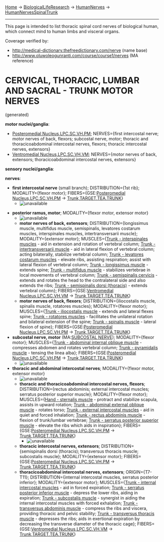 [Home](Home.md) -> [BiologicalLifeResearch](BiologicalLifeResearch.md) -> [HumanNerves](HumanNerves.md) -> [HumanNervesSpinalTrunk](HumanNervesSpinalTrunk.md)

---


This page is intended to list thoracic spinal cord nerves of biological human, which connect mind to human limbs and visceral organs.



Coverage verified by:
  * http://medical-dictionary.thefreedictionary.com/nerve (name base)
  * http://www.oluwoleogunranti.com/course/course1/nerves (MA reference)

# CERVICAL, THORACIC, LUMBAR AND SACRAL - TRUNK MOTOR NERVES #
(generated)

**motor nuclei/ganglia**:
  * [Posteromedial Nucleus,LPC.SC.VH.PM](BrainRegionLPC_SC_VH_PM.md); NERVES={first intercostal nerve; motor nerves of back, flexors; subcostal nerve, motor; thoracic and thoracicoabdominal intercostal nerves, flexors; thoracic intercostal nerves, extensors}
  * [Ventromedial Nucleus,LPC.SC.VH.VM](BrainRegionLPC_SC_VH_VM.md); NERVES={motor nerves of back, extensors; thoracicoabdominal intercostal nerves, extensors}

**sensory nuclei/ganglia**:

**nerves**:
  * **first intercostal nerve** (small branch); DISTRIBUTION={1st rib}; MODALITY={flexor motor}; FIBERS={GSE:[Posteromedial Nucleus,LPC.SC.VH.PM](BrainRegionLPC_SC_VH_PM.md) -> [Trunk,TARGET.TEA.TRUNK](BrainRegionTARGET_TEA_TRUNK.md)}
    * <img src='http://dermatologic.com.ar/c1tt2.png' alt='unavailable'>
</li></ul><ul><li><b>posterior ramus, motor</b>; MODALITY={flexor motor, extensor motor}<br>
<ul><li><img src='http://classconnection.s3.amazonaws.com/1527/flashcards/688632/png/jskasdklaj.png' alt='unavailable'>
</li><li><b>motor nerves of back, extensors</b>; DISTRIBUTION={longissimus muscle, multifidus muscle, semispinalis, levatores costarum muscles, interspinales muscles, intertransversarii muscle}; MODALITY={extensor motor}; MUSCLES={<a href='http://en.wikipedia.org/wiki/Interspinales_muscle'>Trunk - interspinales muscles</a> - aid in extension and rotation of vertebral column; <a href='http://en.wikipedia.org/wiki/Intertransversarii_muscle'>Trunk - intertransversarii muscle</a> - aid in lateral flexion of vertebral column; acting bilaterally, stabilize vertebral column; <a href='http://en.wikipedia.org/wiki/Levatores_costarum_muscles'>Trunk - levatores costarum muscles</a> - elevate ribs, assisting respiration; assist with lateral flexion of vertebral column; <a href='http://en.wikipedia.org/wiki/Longissimus'>Trunk - longissimus muscle</a> - extends spine; <a href='http://en.wikipedia.org/wiki/Multifidus_muscle'>Trunk - multifidus muscle</a> - stabilizes vertebrae in local movements of vertebral column; <a href='http://en.wikipedia.org/wiki/Semispinalis_cervicis'>Trunk - semispinalis cervicis</a> - extends and rotates the head to the contralateral side and also extends the ribs; <a href='http://en.wikipedia.org/wiki/Semispinalis_dorsi'>Trunk - semispinalis dorsi (thoracis)</a> - extends vertebral column}; FIBERS={GSE:<a href='BrainRegionLPC_SC_VH_VM.md'>Ventromedial Nucleus,LPC.SC.VH.VM</a> -> <a href='BrainRegionTARGET_TEA_TRUNK.md'>Trunk,TARGET.TEA.TRUNK</a>}<br>
</li><li><b>motor nerves of back, flexors</b>; DISTRIBUTION={iliocostalis muscle, spinalis muscle, rotatores muscles}; MODALITY={flexor motor}; MUSCLES={<a href='http://en.wikipedia.org/wiki/Iliocostalis'>Trunk - iliocostalis muscle</a> - extends and lateral flexes spine; <a href='http://en.wikipedia.org/wiki/Rotatores_muscle'>Trunk - rotatores muscles</a> - facilitates the unilateral rotation and bilateral extension of the spine; <a href='http://en.wikipedia.org/wiki/Spinalis'>Trunk - spinalis muscle</a> - lateral flexion of spine}; FIBERS={GSE:<a href='BrainRegionLPC_SC_VH_PM.md'>Posteromedial Nucleus,LPC.SC.VH.PM</a> -> <a href='BrainRegionTARGET_TEA_TRUNK.md'>Trunk,TARGET.TEA.TRUNK</a>}<br>
</li></ul></li><li><b>subcostal nerve, motor</b> (MA:<a href='http://www.oluwoleogunranti.com/course/course1/nerves/ne219.htm'>SUBCOSTAL NERVE</a>); MODALITY={flexor motor}; MUSCLES={<a href='http://en.wikipedia.org/wiki/Abdominal_internal_oblique_muscle'>Trunk - abdominal internal oblique muscle</a> - compresses abdomen and rotates vertebral column; <a href='http://en.wikipedia.org/wiki/Pyramidalis_muscle'>Trunk - pyramidalis muscle</a> - tensing the linea alba}; FIBERS={GSE:<a href='BrainRegionLPC_SC_VH_PM.md'>Posteromedial Nucleus,LPC.SC.VH.PM</a> -> <a href='BrainRegionTARGET_TEA_TRUNK.md'>Trunk,TARGET.TEA.TRUNK</a>}<br>
<ul><li><img src='http://painmuse.org/images/pyramidalis.jpg' alt='unavailable'>
</li></ul></li><li><b>thoracic and abdominal intercostal nerves</b>; MODALITY={flexor motor, extensor motor}<br>
<ul><li><img src='http://www.rci.rutgers.edu/~uzwiak/AnatPhys/APFallLect10_files/image013.jpg' alt='unavailable'>
</li><li><b>thoracic and thoracicoabdominal intercostal nerves, flexors</b>; DISTRIBUTION={rectus abdominis; external intercostal muscles; serratus posterior superior muscle}; MODALITY={flexor motor}; MUSCLES={<a href='http://en.wikipedia.org/wiki/Sternalis'>Hand - sternalis muscle</a> - protract and stabilize scapula, assists in upward rotation; <a href='http://en.wikipedia.org/wiki/Abdominal_external_oblique_muscle'>Trunk - abdominal external oblique muscle</a> - rotates torso; <a href='http://en.wikipedia.org/wiki/External_intercostal_muscles'>Trunk - external intercostal muscles</a> - aid in quiet and forced inhalation; <a href='http://en.wikipedia.org/wiki/Rectus_abdominis_muscle'>Trunk - rectus abdominis muscle</a> - flexion of trunk/lumbar vertebrae; <a href='http://en.wikipedia.org/wiki/Serratus_posterior_superior_muscle'>Trunk - serratus posterior superior muscle</a> - elevate the ribs which aids in inspiration}; FIBERS={GSE:<a href='BrainRegionLPC_SC_VH_PM.md'>Posteromedial Nucleus,LPC.SC.VH.PM</a> -> <a href='BrainRegionTARGET_TEA_TRUNK.md'>Trunk,TARGET.TEA.TRUNK</a>}<br>
<ul><li><img src='http://www.cixip.com/Public/kindeditor/attached/image/20121122/20121122104412_41232.jpg' alt='unavailable'>
</li></ul></li><li><b>thoracic intercostal nerves, extensors</b>; DISTRIBUTION={semispinalis dorsi (thoracis); transversus thoracis muscle; subcostalis muscle}; MODALITY={extensor motor}; FIBERS={GSE:<a href='BrainRegionLPC_SC_VH_PM.md'>Posteromedial Nucleus,LPC.SC.VH.PM</a> -> <a href='BrainRegionTARGET_TEA_TRUNK.md'>Trunk,TARGET.TEA.TRUNK</a>}<br>
</li><li><b>thoracicoabdominal intercostal nerves, extensors</b>; ORIGIN={T7-T11}; DISTRIBUTION={internal intercostal muscles, serratus posterior inferior}; MODALITY={extensor motor}; MUSCLES={<a href='http://en.wikipedia.org/wiki/Internal_intercostal_muscles'>Trunk - internal intercostal muscles</a> - aid in forced expiration; <a href='http://en.wikipedia.org/wiki/Serratus_posterior_inferior_muscle'>Trunk - serratus posterior inferior muscle</a> - depress the lower ribs, aiding in expiration; <a href='http://en.wikipedia.org/wiki/Semispinalis_dorsi'>Trunk - subcostalis muscle</a> - synergist in aiding the internal intercostal muscles with forced exhalation; <a href='http://en.wikipedia.org/wiki/Transversus_abdominis_muscle'>Trunk - transversus abdominis muscle</a> - compress the ribs and viscera, providing thoracic and pelvic stability; <a href='http://en.wikipedia.org/wiki/Semispinalis_dorsi'>Trunk - transversus thoracis muscle</a> - depresses the ribs; aids in exertional expiration by decreasing the transverse diameter of the thoracic cage}; FIBERS={GSE:<a href='BrainRegionLPC_SC_VH_VM.md'>Ventromedial Nucleus,LPC.SC.VH.VM</a> -> <a href='BrainRegionTARGET_TEA_TRUNK.md'>Trunk,TARGET.TEA.TRUNK</a>}</li></ul></li></ul>
